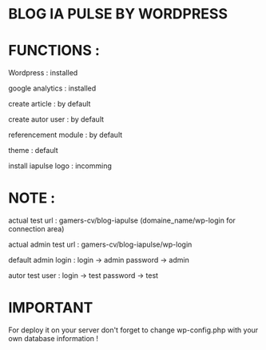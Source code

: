 # BLOG IA PULSE BY WORDPRESS


# FUNCTIONS :

Wordpress : installed

google analytics : installed

create article : by default

create autor user : by default

referencement module : by default

theme : default

install iapulse logo : incomming


# NOTE :

actual test url : gamers-cv/blog-iapulse (domaine_name/wp-login for connection area)

actual admin test url : gamers-cv/blog-iapulse/wp-login

default admin login : login -> admin password -> admin

autor test user : login -> test password -> test


# IMPORTANT

For deploy it on your server don't forget to change wp-config.php with your own database information !
